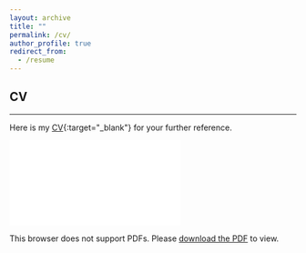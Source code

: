 ```yaml
---
layout: archive
title: ""
permalink: /cv/
author_profile: true
redirect_from:
  - /resume
---
```

## CV
---
Here is my [CV](../files/Jin_Yan_CV.pdf){:target="_blank"} for your further reference. 

<object data="../files/Jin_Yan_CV.pdf" type="application/pdf" width="700px" height="700px">
    <embed src="../files/Jin_Yan_CV.pdf">
        <p>This browser does not support PDFs. Please <a href="../files/Jin_Yan_CV.pdf">download the PDF</a> to view.</p>
    </embed>
</object>
